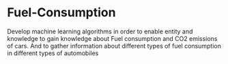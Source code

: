 # Fuel-Consumption 
 Develop machine learning algorithms in order to enable entity and
knowledge to gain knowledge about Fuel consumption and CO2 emissions of cars. And to
gather information about different types of fuel consumption in different types of automobiles
